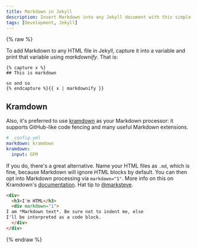 ```yaml
---
title: Markdown in Jekyll
description: Insert Markdown into any Jekyll document with this simple tag.
tags: [Development, Jekyll]
---
```

{% raw %}

To add Markdown to any HTML file in Jekyll, capture it into a variable and print that variable using *markdownify*. That is:

```
{% capture x %}
## This is markdown

so and so
{% endcapture %}{{ x | markdownify }}
```

## Kramdown
Also, it's preferred to use [kramdown] as your Markdown processor: it supports GitHub-like code fencing and many useful Markdown extensions.

```yaml
# _config.yml
markdown: kramdown
kramdown:
  input: GFM
```

If you do, there's a great alternative. Name your HTML files as `.md`, which is fine, because Markdown will ignore HTML blocks by default. You can then opt into Markdown processing via `markdown="1"`. More info on this on Kramdown's [documentation]. Hat tip to [@marksteve].

```html
<div>
  <h3>I'm HTML</h3>
  <div markdown="1">
I am *Markdown text*. Be sure not to indent me, else
I'll be interpreted as a code block.
  </div>
</div>

```

[kramdown]: http://kramdown.gettalong.org/
[@marksteve]: http://marksteve.com
[documentation]: http://kramdown.gettalong.org/syntax.html#html-blocks
{% endraw %}

